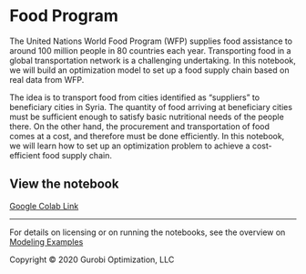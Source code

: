 # Food Program

The United Nations World Food Program (WFP) supplies food assistance to around 100 million people in 80 countries each year. Transporting food in a global transportation network is a challenging undertaking. In this notebook, we will build an optimization model to set up a food supply chain based on real data from WFP.

The idea is to transport food from cities identified as “suppliers” to beneficiary cities in Syria. The quantity of food arriving at beneficiary cities must be sufficient enough to satisfy basic nutritional needs of the people there. On the other hand, the procurement and transportation of food comes at a cost, and therefore must be done efficiently. In this notebook, we will learn how to set up an optimization problem to achieve a cost-efficient food supply chain.

## View the notebook

[Google Colab Link](https://colab.research.google.com/github/Gurobi/modeling-examples/blob/master/food_program/food_supply.ipynb)

----
For details on licensing or on running the notebooks, see the overview on [Modeling Examples](../)

Copyright © 2020 Gurobi Optimization, LLC
